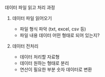 데이터 파일 읽고 처리 과정
1. 데이터 파일 읽어오기
   - 파일 형식 파악 (txt, excel, csv 등)
   - 파일 내용 데이터 어떤 형태로 되어 있는지?

2. 데이터 전처리
   - 데이터 처리할 자료형
   - 데이터 원하는 형태로 분리
   - 연산이 필요한 부분 숫자 데이터로 변환
